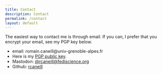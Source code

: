 ```yaml
---
title: Contact
description: Contact
permalink: /contact
layout: default
---
```


The easiest way to contact me is through email. If you can,
I prefer that you encrypt your email, see my PGP key below.

* email: ro<!-- abc@def -->main.cane<!-- abc@def -->ill@univ<span style="display:none">DELETEME</span>-grenoble-alpes.fr
* Here is my <a href="/assets/statics/0xD0FE114EBFFDED7F.asc">PGP public key</a>.
* Mastodon: <a rel="me" href="https://fediscience.org/@rcaneill">@rcaneill@fediscience.org</a>
* Github: <a href="https://github.com/rcaneill">rcaneill</a>
